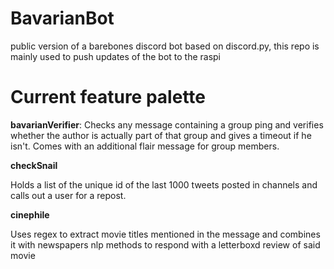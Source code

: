 # BavarianBot
public version of a barebones discord bot based on discord.py, this repo is mainly used to push updates of the bot to the raspi

# Current feature palette

**bavarianVerifier**:
Checks any message containing a group ping and verifies whether the author is actually part of that group and gives a timeout if he isn't. Comes with an additional flair message for group members.

**checkSnail**

Holds a list of the unique id of the last 1000 tweets posted in channels and calls out a user for a repost. 

**cinephile** 

Uses regex to extract movie titles mentioned in the message and combines it with newspapers nlp methods to respond with a letterboxd review of said movie

